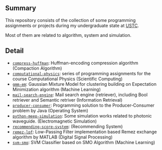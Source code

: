 ## Summary

This repository consists of the collection of some programming assignments or projects during my undergraduate state at [USTC](https://ustc.edu.cn).

Most of them are related to algorithm, system and simulation.

## Detail

- [`compress-huffman`](./compress-huffman/): Huffman-encoding compression algorithm (Compaction Algorithm)
- [`computational-physics`](./computational-physics/): series of programming assignments for the course Computational Physics (Scientific Computing)
- [`gmm-em`](./gmm-em/): Gaussian Mixture Model for clustering building on Expectation Minimization algorithm (Machine Learning)
- [`mail-search-engine`](./mail-search-engine/): Mail search engine (retriever), including Bool retriever and Semantic retriver (Information Retrieval)
- [`producer-consumer`](./producer-consumer/): Programming solution to the Producer-Consumer problem by Java (Operating System)
- [`python-meep-simulation`](./python-meep-simulation/): Some simulation works related to photonic waveguide. (Electromagnetic Simulation)
- [`recommending-score-system`](./recommending-score-system/): (Recommending System)
- [`remez-lpf`](./remez-lpf/): Low-Passing Filter implementation based Remez exchange algorithm by MATLAB (Digital Signal Processing)
- [`svm-smo`](./svm-smo/): SVM Classifier based on SMO Algorithm (Machine Learning)

